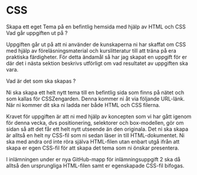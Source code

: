 # CSS

Skapa ett eget Tema på en befintlig hemsida med hjälp av HTML och CSS
Vad går uppgiften ut på ?

Uppgiften går ut på att ni använder de kunskaperna ni har skaffat om CSS med hjälp av föreläsningsmaterial och kurslitteratur
till att träna på era praktiska färdigheter. För detta ändamål så har jag skapat en uppgift för er där det i nästa sektion beskrivs 
utförligt om vad resultatet av uppgiften ska vara.

Vad är det som ska skapas ?

Ni ska skapa ett helt nytt tema till en befintlig sida som finns på nätet och som kallas för CSSZengarden. Denna kommer ni åt via 
följande URL-länk. När ni kommer dit ska ni ladda ner både HTML och CSS filerna.

Kravet för uppgiften är att ni med hjälp av koncepten som vi har gått igenom för denna vecka, dvs positionering, selektorer och box-modellen, gör om sidan så att 
det får ett helt nytt utseende än den originala. Det ni ska skapa är alltså en helt ny CSS-fil som ni sedan läser in till HTML-dokumentet. Ni ska med andra ord inte
röra själva HTML-filen utan enbart utgå ifrån att skapa er egen CSS-fil för att skapa det tema som ni önskar presentera.

I inlämningen under er nya GitHub-mapp för inlämningsuppgift 2 ska då alltså den ursprungliga HTML-filen samt er egenskapade CSS-fil bifogas.
